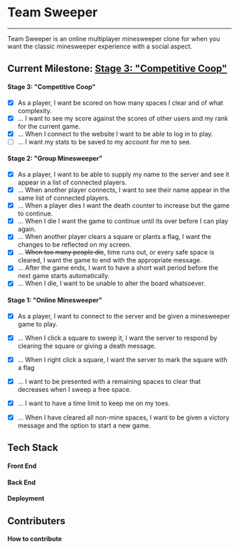 # Team Sweeper
***

Team Sweeper is an online multiplayer minesweeper clone for when you want the classic minesweeper experience with a social aspect.

## Current Milestone: [Stage 3: "Competitive Coop"](#stage-3-%22competitive-coop%22)
#### Stage 3: "Competitive Coop"
- [x] As a player, I want be scored on how many spaces I clear and of what complexity.
- [x] ... I want to see my score against the scores of other users and my rank for the current game.
- [x] ... When I connect to the website I want to be able to log in to play.
- [ ] ... I want my stats to be saved to my account for me to see.
#### Stage 2: "Group Minesweeper"
- [x] As a player, I want to be able to supply my name to the server and see it appear in a list of connected players.
- [x] ... When another player connects, I want to see their name appear in the same list of connected players.
- [x] ... When a player dies I want the death counter to increase but the game to continue.
- [x] ... When I die I want the game to continue until its over before I can play again.
- [x] ... When another player clears a square or plants a flag, I want the changes to be reflected on my screen.
- [x] ... ~~When too many people die~~, time runs out, or every safe space is cleared, I want the game to end with the appropriate message.
- [x] ... After the game ends, I want to have a short wait period before the next game starts automatically.
- [x] ... When I die, I want to be unable to alter the board whatsoever.
#### Stage 1: "Online Minesweeper"
- [x] As a player, I want to connect to the server and be given a minesweeper game to play.
- [x] ... When I click a square to sweep it, I want the server to respond by clearing the square or giving a death message.
- [x] ... When I right click a square, I want the server to mark the square with a flag
- [x] ... I want to be presented with a remaining spaces to clear that decreases when I sweep a free space.
- [x] ... I want to have a time limit to keep me on my toes.
- [x] ... When I have cleared all non-mine spaces, I want to be given a victory message and the option to start a new game.


## Tech Stack
#### Front End
#### Back End
#### Deployment

## Contributers
#### How to contribute

